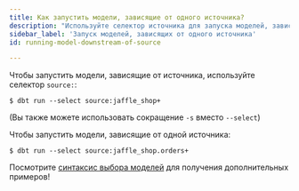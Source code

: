```yaml
---
title: Как запустить модели, зависящие от одного источника?
description: "Используйте селектор источника для запуска моделей, зависящих от источника"
sidebar_label: 'Запуск моделей, зависящих от одного источника'
id: running-model-downstream-of-source

---
```

Чтобы запустить модели, зависящие от источника, используйте селектор `source:`:

```shell
$ dbt run --select source:jaffle_shop+
```
(Вы также можете использовать сокращение `-s` вместо `--select`)

Чтобы запустить модели, зависящие от одной <Term id="table" /> источника:

```shell
$ dbt run --select source:jaffle_shop.orders+
```

Посмотрите [синтаксис выбора моделей](/reference/node-selection/syntax) для получения дополнительных примеров!